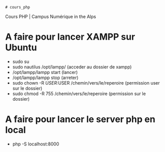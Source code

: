     # cours_php
Cours PHP | Campus Numérique in the Alps

# A faire pour lancer XAMPP sur Ubuntu
- sudo su
- sudo nautilus /opt/lampp/ (acceder au dossier de xampp)
- /opt/lampp/lampp start (lancer)
- /opt/lampp/lampp stop (arreter)
- sudo chown -R $USER:$USER /chemin/vers/le/reperoire (permission user sur le dossier)
- sudo chmod -R 755 /chemin/vers/le/reperoire (permission sur le dossier)

# A faire pour lancer le server php en local
- php -S localhost:8000